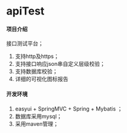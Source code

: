 # apiTest

#### 项目介绍
接口测试平台；


1. 支持http及https；
2. 支持接口响应json串自定义层级校验；
3. 支持数据库校验；
4. 详细的可视化图标报告


#### 开发环境


1. easyui + SpringMVC + Spring + Mybatis ；
2. 数据库采用mysql；
3. 采用maven管理；